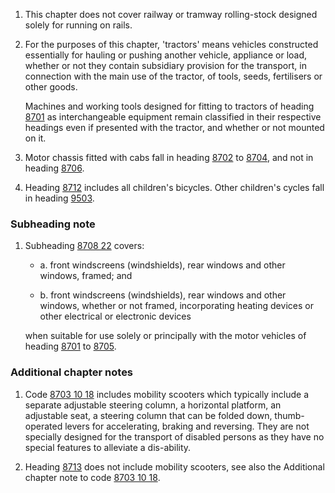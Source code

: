 1. This chapter does not cover railway or tramway rolling-stock designed solely for running on rails.

2. For the purposes of this chapter, 'tractors' means vehicles constructed essentially for hauling or pushing another vehicle, appliance or load, whether or not they contain subsidiary provision for the transport, in connection with the main use of the tractor, of tools, seeds, fertilisers or other goods.

    Machines and working tools designed for fitting to tractors of heading [8701](/headings/8701) as interchangeable equipment remain classified in their respective headings even if presented with the tractor, and whether or not mounted on it.

3. Motor chassis fitted with cabs fall in heading [8702](/headings/8702) to [8704](/headings/8704), and not in heading [8706](/headings/8706).

4. Heading [8712](/headings/8712) includes all children's bicycles. Other children's cycles fall in heading [9503](/headings/9503).

### Subheading note

1. Subheading [8708 22](/subheadings/8708220000-80) covers:

   - a. front windscreens (windshields), rear windows and other windows, framed; and 

   - b. front windscreens (windshields), rear windows and other windows, whether or not framed, incorporating heating devices or other electrical or electronic devices

   when suitable for use solely or principally with the motor vehicles of heading [8701](/headings/8701) to [8705](/headings/8705).

### Additional chapter notes

1. Code [8703 10 18](/commodities/8703101800) includes mobility scooters which typically include a separate adjustable steering column, a horizontal platform, an adjustable seat, a steering column that can be folded down, thumb-operated levers for accelerating, braking and reversing.  They are not specially designed for the transport of disabled persons as they have no special features to alleviate a dis-ability.

2. Heading [8713](/headings/8713) does not include mobility scooters, see also the Additional chapter note to code [8703 10 18](/commodities/8703101800).
